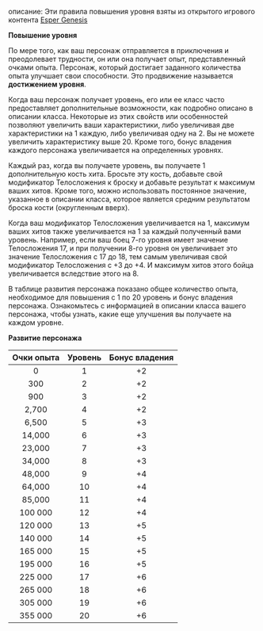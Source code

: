 описание: Эти правила повышения уровня взяты из открытого игрового контента [Esper Genesis]()

**Повышение уровня**

По мере того, как ваш персонаж отправляется в приключения и преодолевает трудности, он или она получает опыт, представленный очками опыта. Персонаж, который достигает заданного количества опыта улучшает свои способности. Это продвижение называется **достижением уровня**.

Когда ваш персонаж получает уровень, его или ее класс часто предоставляет дополнительные возможности, как подробно описано в описании класса. Некоторые из этих свойств или особенностей позволяют увеличить ваши характеристики, либо увеличивая две характеристики на 1 каждую, либо увеличивая одну на 2. Вы не можете увеличить характеристику выше 20. Кроме того, бонус владения каждого персонажа увеличивается на определенных уровнях.

Каждый раз, когда вы получаете уровень, вы получаете 1 дополнительную кость хита. Бросьте эту кость, добавьте свой модификатор Телосложения к броску и добавьте результат к максимум ваших хитов. Кроме того, можно использовать постоянное значение, указанное в описании класса, которое является средним результатом броска кости (округленным вверх).

Когда ваш модификатор Телосложения увеличивается на 1, максимум ваших хитов также увеличивается на 1 за каждый полученный вами уровень. Например, если ваш боец 7-го уровня имеет значение Телосложения 17, и при получении 8-го уровня он увеличивает это значение Телосложения с 17 до 18, тем самым увеличивая свой модификатор Телосложения с +3 до +4. И максимум хитов этого бойца увеличивается вследствие этого на 8.

В таблице развития персонажа показано общее количество опыта, необходимое для повышения с 1 по 20 уровень и бонус владения персонажа. Ознакомьтесь с информацией в описании класса вашего персонажа, чтобы узнать, какие еще улучшения вы получаете на каждом уровне.

**Развитие персонажа**

|**Очки опыта**|**Уровень**|**Бонус владения**|
| :-: | :-: | :-: |
|0|1|+2|
|300|2|+2|
|900|3|+2|
|2,700|4|+2|
|6,500|5|+3|
|14,000|6|+3|
|23,000|7|+3|
|34,000|8|+3|
|48,000|9|+4|
|64,000|10|+4|
|85,000|11|+4|
|100 000|12|+4|
|120 000|13|+5|
|140 000|14|+5|
|165 000|15|+5|
|195 000|16|+5|
|225 000|17|+6|
|265 000|18|+6|
|305 000|19|+6|
|355 000|20|+6|

